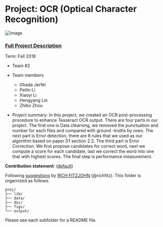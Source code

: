 # Project: OCR (Optical Character Recognition) 

![image](figs/intro.png)

### [Full Project Description](doc/project4_desc.md)

Term: Fall 2018

+ Team #2
+ Team members
	+ Ghada Jerfel 
	+ Peilin Li
	+ Xiaoyi Li
	+ Hengyang Lin
	+ Zhibo Zhou

+ Project summary: In this project, we created an OCR post-processing procedure to enhance Tesseract OCR output. There are four parts in our project. The first one is Data clearning, we removed the punctuation and number for each files and compared with ground -truths by rows. The next part is Error detection, there are 8 rules that we used as our algorithm based on paper D1 section 2.2. The third part is Error Correction. We first propose candidates for correct word, next we compute a score for each candidate, last we correct the word into one that with highest scores. The final step is performance measurement.
	
**Contribution statement**: ([default](doc/a_note_on_contributions.md)) 


Following [suggestions](http://nicercode.github.io/blog/2013-04-05-projects/) by [RICH FITZJOHN](http://nicercode.github.io/about/#Team) (@richfitz). This folder is orgarnized as follows.

```
proj/
├── lib/
├── data/
├── doc/
├── figs/
└── output/
```

Please see each subfolder for a README file.
